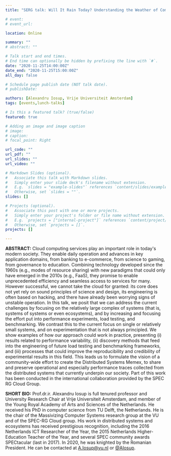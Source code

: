 ```yaml
---
title: "SERG talk: Will It Rain Today? Understanding the Weather of Computing Clouds, Before it Happens"

# event: 
# event_url: 

location: Online

summary: ""
# abstract: ""

# Talk start and end times.
# End time can optionally be hidden by prefixing the line with `#`.
date: "2020-11-25T14:00:00Z"
date_end: "2020-11-25T15:00:00Z"
all_day: false

# Schedule page publish date (NOT talk date).
# publishDate:

authors: [Alexandru Iosup, Vrije Universiteit Amsterdam]
tags: [events,lunch-talks]

# Is this a featured talk? (true/false)
featured: true

# Adding an image and image caption
# image:
# caption: 
# focal_point: Right

url_code: ""
url_pdf: ""
url_slides: ""
url_video: ""

# Markdown Slides (optional).
#   Associate this talk with Markdown slides.
#   Simply enter your slide deck's filename without extension.
#   E.g. `slides = "example-slides"` references `content/slides/example-slides.md`.
#   Otherwise, set `slides = ""`.
slides: []

# Projects (optional).
#   Associate this post with one or more projects.
#   Simply enter your project's folder or file name without extension.
#   E.g. `projects = ["internal-project"]` references `content/project/deep-learning/index.md`.
#   Otherwise, set `projects = []`.
projects: []

---
```



**ABSTRACT:** Cloud computing services play an important role in today's modern society. They enable daily operation and advances in key application domains, from banking to e-commerce, from science to gaming, from governance to education. Combining technology developed since the 1960s (e.g., modes of resource sharing) with new paradigms that could only have emerged in the 2010s (e.g., FaaS), they promise to enable unprecedented efficiency and seamless access to services for many. However successful, we cannot take the cloud for granted: its core does not yet rely on sound principles of science and design, its engineering is often based on hacking, and there have already been worrying signs of unstable operation. In this talk, we posit that we can address the current challenges by focusing on the relatively large complex of systems (that is, systems of systems or even ecosystems), and by increasing and focusing the effort put into performance experiments, load testing, and benchmarking. We contrast this to the current focus on single or relatively small systems, and on experimentation that is not always principled. We show examples of how our approach could work in practice, presenting (i) results related to performance variability, (ii) discovery methods that feed into the engineering of future load testing and benchmarking frameworks, and (iii) processes that could improve the reproducibility and credibility of experimental results in this field. This leads us to formulate the vision of a community-wide effort to create the Distributed Systems Memex, to share and preserve operational and especially performance traces collected from the distributed systems that currently underpin our society. Part of this work has been conducted in the international collaboration provided by the SPEC RG Cloud Group. 


**SHORT BIO:** Prof.dr.ir. Alexandru Iosup is full tenured professor and University Research Chair at Vrije Universiteit Amsterdam, and member of the Young Royal Academy of Arts and Sciences of the Netherlands. He received his PhD in computer science from TU Delft, the Netherlands. He is the chair of the Massivizing Computer Systems research group at the VU and of the SPEC-RG Cloud group. His work in distributed systems and ecosystems has received prestigious recognition, including the 2016 Netherlands ICT Researcher of the Year, the 2015 Netherlands Higher-Education Teacher of the Year, and several SPEC community awards SPECtacular (last in 2017). In 2020, he was knighted by the Romanian President. He can be contacted at A.Iosup@vu.nl or [@AIosup](https://twitter.com/AIosup). 

